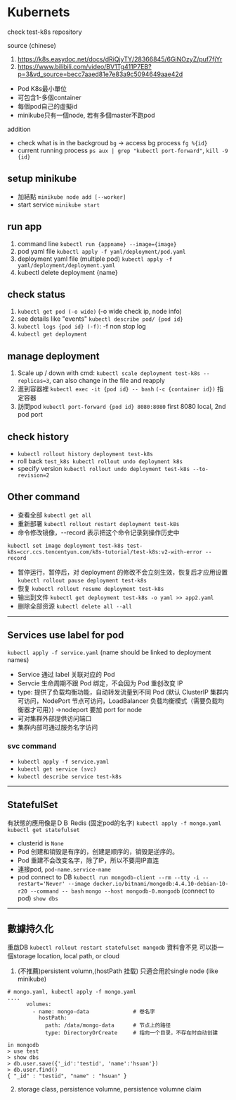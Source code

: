 # Kubernets
check test-k8s repository

source (chinese)
1. https://k8s.easydoc.net/docs/dRiQjyTY/28366845/6GiNOzyZ/puf7fjYr
2. https://www.bilibili.com/video/BV1Tg411P7EB?p=3&vd_source=becc7aaed81e7e83a9c5094649aae42d

* Pod K8s最小單位
* 可包含1-多個container
* 每個pod自己的虛擬id
* minikube只有一個node, 若有多個master不跑pod

addition
* check what is in the backgroud `bg` -> access bg process `fg %{id}`
* current running process `ps aux | grep "kubectl port-forward"`, `kill -9 {id}`

## setup minikube
* 加結點 `minikube node add [--worker]`
* start service `minikube start`

## run app
1. command line `kubectl run {appname} --image={image}`
2. pod yaml file `kubectl apply -f yaml/deployment/pod.yaml`
3. deployment yaml file (multiple pod) `kubectl apply -f yaml/deployment/deployment.yaml`
4. kubectl delete deployment {name}

## check status
1. `kubectl get pod (-o wide)` (-o wide check ip, node info)
2. see details like "events" `kubectl describe pod/ {pod id}`
3.  `kubectl logs {pod id} (-f)`: -f non stop log
4. `kubectl get deployment`

## manage deployment
1. Scale up / down with cmd: `kubectl scale deployment test-k8s --replicas=3`, can also change in the file and reapply
2. 進到容器裡 `kubectl exec -it {pod id} -- bash` `(-c {container id})` 指定容器
3. 訪問pod `kubectl port-forward {pod id} 8080:8080` first 8080 local, 2nd pod port

## check history

* `kubectl rollout history deployment test-k8s`
* roll back `test_k8s kubectl rollout undo deployment k8s`
* specify version `kubectl rollout undo deployment test-k8s --to-revision=2`

## Other command

* 查看全部 `kubectl get all`
* 重新部署 `kubectl rollout restart deployment test-k8s`
* 命令修改镜像，--record 表示把这个命令记录到操作历史中
```
kubectl set image deployment test-k8s test-k8s=ccr.ccs.tencentyun.com/k8s-tutorial/test-k8s:v2-with-error --record
```
* 暂停运行，暂停后，对 deployment 的修改不会立刻生效，恢复后才应用设置 `kubectl rollout pause deployment test-k8s`
* 恢复 `kubectl rollout resume deployment test-k8s`
* 输出到文件 `kubectl get deployment test-k8s -o yaml >> app2.yaml`
* 删除全部资源 `kubectl delete all --all`
---
## Services use label for pod

`kubectl apply -f service.yaml` (name should be linked to deployment names)

* Service 通过 label 关联对应的 Pod
* Servcie 生命周期不跟 Pod 绑定，不会因为 Pod 重创改变 IP
* type: 提供了负载均衡功能，自动转发流量到不同 Pod (默认 ClusterIP 集群内可访问，NodePort 节点可访问，LoadBalancer 负载均衡模式（需要负载均衡器才可用）) ->nodeport 要加 port for node
* 可对集群外部提供访问端口
* 集群内部可通过服务名字访问

### svc command
* `kubectl apply -f service.yaml`
* `kubectl get service (svc)`
* `kubectl describe service test-k8s`
---
## StatefulSet
有狀態的應用像是ＤＢ Redis (固定pod的名字) `kubectl apply -f mongo.yaml`  `kubectl get statefulset`
* clusterid is `None`
* Pod 创建和销毁是有序的，创建是顺序的，销毁是逆序的。
* Pod 重建不会改变名字，除了IP，所以不要用IP直连
* 連接pod, `pod-name.service-name`
* pod connect to DB
`kubectl run mongodb-client --rm --tty -i --restart='Never' --image docker.io/bitnami/mongodb:4.4.10-debian-10-r20 --command -- bash`
`mongo --host mongodb-0.mongodb` (connect to pod) `show dbs`

---
## 數據持久化
重啟DB `kubectl rollout restart statefulset mangodb` 資料會不見 可以掛一個storage location, local path, or cloud
1.  (不推薦)persistent volumn,(hostPath 挂载) 只適合用於single node (like minikube)
```
# mongo.yaml, kubectl apply -f mongo.yaml
....
      volumes:
        - name: mongo-data              # 卷名字
          hostPath:
            path: /data/mongo-data      # 节点上的路径
            type: DirectoryOrCreate     # 指向一个目录，不存在时自动创建
```

```
in mongodb
> use test
> show dbs
> db.user.save({'_id':'testid', 'name':'hsuan'})
> db.user.find()
{ "_id" : "testid", "name" : "hsuan" }
```
2. storage class, persistence volumne, persistence volumne claim
